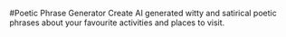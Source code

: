 #Poetic Phrase Generator
Create AI generated witty and satirical poetic phrases about your favourite activities and places to visit.

